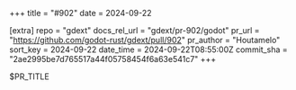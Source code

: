 +++
title = "#902"
date = 2024-09-22

[extra]
repo = "gdext"
docs_rel_url = "gdext/pr-902/godot"
pr_url = "https://github.com/godot-rust/gdext/pull/902"
pr_author = "Houtamelo"
sort_key = 2024-09-22
date_time = 2024-09-22T08:55:00Z
commit_sha = "2ae2995be7d765517a44f05758454f6a63e541c7"
+++

$PR_TITLE

